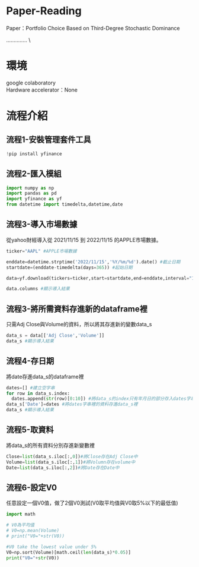 # Paper-Reading
Paper：Portfolio Choice Based on Third-Degree Stochastic Dominance

.............. \


# 環境
google colaboratory \
Hardware accelerator：None

# 流程介紹
## 流程1-安裝管理套件工具
```python
!pip install yfinance
```
## 流程2-匯入模組

```python
import numpy as np
import pandas as pd
import yfinance as yf
from datetime import timedelta,datetime,date
```
## 流程3-導入市場數據
從yahoo財經導入從 2021/11/15 到 2022/11/15 的APPLE市場數據。
```python
ticker="AAPL" #APPLE市場數據

enddate=datetime.strptime('2022/11/15','%Y/%m/%d').date() #截止日期
startdate=(enddate-timedelta(days=365)) #起始日期

data=yf.download(tickers=ticker,start=startdate,end=enddate,interval="1d")

data.columns #顯示導入結果
```
## 流程3-將所需資料存進新的dataframe裡
只需Adj Close與Volume的資料，所以將其存進新的變數data_s
```python
data_s = data[['Adj Close','Volume']]
data_s #顯示導入結果
```
## 流程4-存日期
將date存進data_s的dataframe裡
```python
dates=[] #建立空字串
for row in data_s.index: 
  dates.append(str(row)[0:10]) #將data_s的index只有年月日的部分存入dates字串裡
data_s['Date']=dates #將dates字串裡的資料存進data_s裡
data_s #顯示導入結果
```
## 流程5-取資料
將data_s的所有資料分別存進新變數裡
```python
Close=list(data_s.iloc[:,0])#將Close存在Adj Close中
Volume=list(data_s.iloc[:,1])#將Volumn存在volume中
Date=list(data_s.iloc[:,2])#將Date存在Date中
```
## 流程6-設定V0
任意設定一個V0值，做了2個V0測試(V0取平均值與V0取5%以下的最低值)
```python
import math

# V0為平均值
# V0=np.mean(Volume)
# print("V0="+str(V0))

#V0 take the lowest value under 5%
V0=np.sort(Volume)[math.ceil(len(data_s)*0.05)]
print("V0="+str(V0))
```
